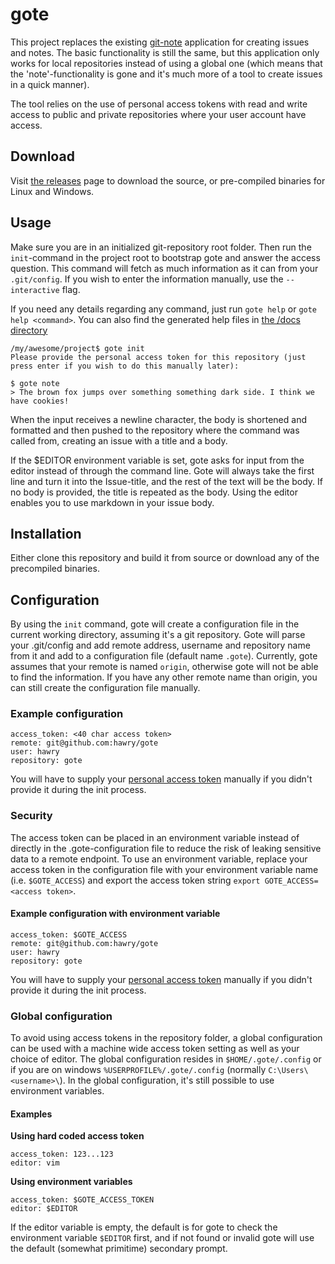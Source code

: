 # gote
This project replaces the existing [git-note][1] application for creating issues and notes. The basic functionality is still the same, but this application only works for local repositories instead of using a global one (which means that the 'note'-functionality is gone and it's much more of a tool to create issues in a quick manner).

The tool relies on the use of personal access tokens with read and write access to public and private repositories where your user account have access.

## Download
Visit [the releases][3] page to download the source, or pre-compiled binaries for Linux and Windows.

## Usage

Make sure you are in an initialized git-repository root folder. Then run the `init`-command in the project root to bootstrap gote and answer the access question. This command will fetch as much information as it can from your `.git/config`. If you wish to enter the information manually, use the `--interactive` flag.

If you need any details regarding any command, just run `gote help` or `gote help <command>`. You can also find the generated help files in [the /docs directory](gote)

```
/my/awesome/project$ gote init
Please provide the personal access token for this repository (just press enter if you wish to do this manually later):
```

```
$ gote note
> The brown fox jumps over something something dark side. I think we have cookies!
```

When the input receives a newline character, the body is shortened and formatted and then pushed to the repository where the command was called from, creating an issue with a title and a body.

If the $EDITOR environment variable is set, gote asks for input from the editor instead of through the command line. Gote will always take the first line and turn it into the Issue-title, and the rest of the text will be the body. If no body is provided, the title is repeated as the body. Using the editor enables you to use markdown in your issue body.

## Installation
Either clone this repository and build it from source or download any of the precompiled binaries.

## Configuration
By using the `init` command, gote will create a configuration file in the current working directory, assuming it's a git repository. Gote will parse your .git/config and add remote address, username and repository name from it and add to a configuration file (default name `.gote`). Currently, gote assumes that your remote is named `origin`, otherwise gote will not be able to find the information. If you have any other remote name than origin, you can still create the configuration file manually.



### Example configuration
```
access_token: <40 char access token>
remote: git@github.com:hawry/gote
user: hawry
repository: gote
```

You will have to supply your [personal access token][2] manually if you didn't provide it during the init process.

### Security
The access token can be placed in an environment variable instead of directly in the .gote-configuration file to reduce the risk of leaking sensitive data to a remote endpoint. To use an environment variable, replace your access token in the configuration file with your environment variable name (i.e. `$GOTE_ACCESS`) and export the access token string `export GOTE_ACCESS=<access token>`.

#### Example configuration with environment variable
```
access_token: $GOTE_ACCESS
remote: git@github.com:hawry/gote
user: hawry
repository: gote
```

You will have to supply your [personal access token][2] manually if you didn't provide it during the init process.

### Global configuration
To avoid using access tokens in the repository folder, a global configuration can be used with a machine wide access token setting as well as your choice of editor. The global configuration resides in `$HOME/.gote/.config` or if you are on windows `%USERPROFILE%/.gote/.config` (normally `C:\Users\<username>\`). In the global configuration, it's still possible to use environment variables.

#### Examples
**Using hard coded access token**
```
access_token: 123...123
editor: vim
```

**Using environment variables**
```
access_token: $GOTE_ACCESS_TOKEN
editor: $EDITOR
```

If the editor variable is empty, the default is for gote to check the environment variable `$EDITOR` first, and if not found or invalid gote will use the default (somewhat primitime) secondary prompt.

[1]: https://github.com/hawry/git-note
[2]: https://help.github.com/articles/creating-an-access-token-for-command-line-use/
[3]: https://github.com/Hawry/gote/releases
[4]: gote.md
